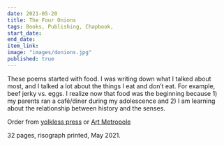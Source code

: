 ```yaml
---
date: 2021-05-20
title: The Four Onions
tags: Books, Publishing, Chapbook, 
start_date:
end_date:
item_link:
image: "images/4onions.jpg"
published: true
---
```


These poems started with food. I was writing down what I talked about most, and I talked a lot about the things I eat and don’t eat. For example, beef jerky vs. eggs. I realize now that food was the beginning because 1) my parents ran a café/diner during my adolescence and 2) I am learning about the relationship between history and the senses.

Order from [yolkless press](https://yolklesspress.com/publications/the-four-onions/) or [Art Metropole](https://artmetropole.com/shop/14636)
  
32 pages, risograph printed, May 2021.

